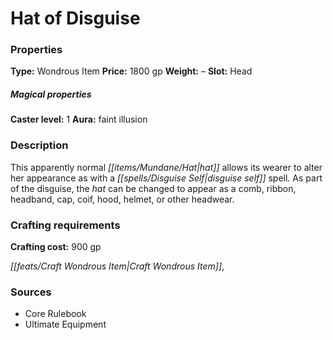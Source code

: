 ﻿---
Title: "Hat of Disguise"
Type: "Wondrous Item"
Price: "1800 gp"
Weight: "–"
Slot: "Head"
Caster level: "1"
Aura: "faint illusion"
Description: |
  "This apparently normal hat allows its wearer to alter her appearance as with a _disguise self_ spell. As part of the disguise, the hat can be changed to appear as a comb, ribbon, headband, cap, coif, hood, helmet, or other headwear."
Crafting cost: "900 gp"
Sources: "['Core Rulebook', 'Ultimate Equipment']"
---

# Hat of Disguise

### Properties

**Type:** Wondrous Item **Price:** 1800 gp **Weight:** – **Slot:** Head

##### Magical properties

**Caster level:** 1 **Aura:** faint illusion

### Description

This apparently normal _[[items/Mundane/Hat|hat]]_ allows its wearer to alter her appearance as with a _[[spells/Disguise Self|disguise self]]_ spell. As part of the disguise, the _hat_ can be changed to appear as a comb, ribbon, headband, cap, coif, hood, helmet, or other headwear.

### Crafting requirements

**Crafting cost:** 900 gp

_[[feats/Craft Wondrous Item|Craft Wondrous Item]]_,

### Sources

* Core Rulebook
* Ultimate Equipment